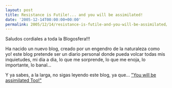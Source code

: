 ```yaml
---
layout: post
title: Resistance is Futile!... and you will be assimilated!
date: '2005-12-14T00:00:00+00:00'
permalink: 2005/12/14/resistance-is-futile-and-you-will-be-assimilated/
---
```

<a href="http://photos1.blogger.com/blogger/6639/1972/1600/Salva.jpg"><img alt="" border="0" src="http://photos1.blogger.com/blogger/6639/1972/320/Salva.jpg" style="float:right; margin:0 0 10px 10px;cursor:pointer; cursor:hand;"/></a><a href="http://photos1.blogger.com/blogger/6639/1972/1600/Salva.jpg">
</a>
Saludos cordiales a toda la Blogosfera!!!

Ha nacido un nuevo blog, creado por un engendro de la naturaleza como yo! este blog pretende ser un diario personal donde pueda volcar todas mis inquietudes, mi dia a dia, lo que me sorprende, lo que me enoja, lo importante, lo banal...

Y ya sabes, a la larga, no sigas leyendo este blog, ya que... <a href="http://en.wikipedia.org/wiki/Borg"> "You will be assimilated Too!"
</a>
